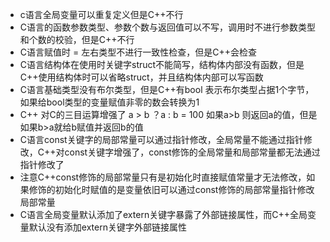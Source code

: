 - c语言全局变量可以重复定义但是C++不行
- C语言的函数参数类型、参数个数与返回值可以不写，调用时不进行参数类型和个数的校验，但是C++不行
- C语言赋值时 = 左右类型不进行一致性检查，但是C++会检查
- C语言结构体在使用时关键字struct不能简写，结构体内部没有函数，但是C++使用结构体时可以省略struct，并且结构体内部可以写函数
- C语言基础类型没有布尔类型，但是C++有bool  表示布尔类型占据1个字节，如果给bool类型的变量赋值非零的数会转换为1
- C++ 对C的三目运算增强了 a > b ？a : b = 100  如果a>b 则返回a的值，但是如果b>a就给b赋值并返回b的值
- C语言const关键字的局部常量可以通过指针修改，全局常量不能通过指针修改，C++对const关键字增强了，const修饰的全局常量和局部常量都无法通过指针修改了
- 注意C++const修饰的局部常量只有是初始化时直接赋值常量才无法修改，如果修饰的初始化时赋值的是变量依旧可以通过const修饰的局部常量指针修改局部常量
- C语言全局变量默认添加了extern关键字暴露了外部链接属性，而C++全局变量默认没有添加extern关键字外部链接属性
 
